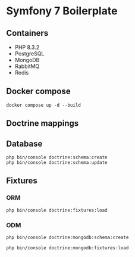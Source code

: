 # Symfony 7 Boilerplate

## Containers
- PHP 8.3.2
- PostgreSQL
- MongoDB
- RabbitMQ
- Redis

## Docker compose
```shell
docker compose up -d --build
```

## Doctrine mappings

## Database
```shell
php bin/console doctrine:schema:create
php bin/console doctrine:schema:update
```

## Fixtures

### ORM
```shell
php bin/console doctrine:fixtures:load
```

### ODM
```shell
php bin/console doctrine:mongodb:schema:create

php bin/console doctrine:mongodb:fixtures:load
```
